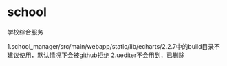# school
学校综合服务

1.school_manager/src/main/webapp/static/lib/echarts/2.2.7中的build目录不建议使用，默认情况下会被github拒绝
2.uediter不会用到，已删除